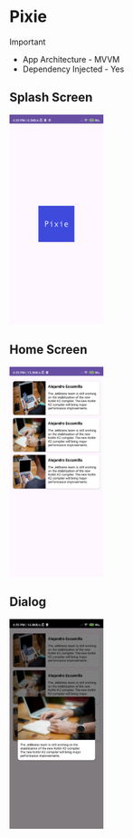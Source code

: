 # Pixie

> [!important]
> * App Architecture - MVVM
> * Dependency Injected - Yes

## Splash Screen


<img width="33%" src="https://github.com/i-sandeepp/Pixie/blob/252644854be66f32f98bb12df05b703c3175cc37/screens/Screenshot_2024-02-20-18-55-43-327_com.sandeep.pixie.jpg?raw=true" alt="">


## Home Screen

<img width="33%" src="https://github.com/i-sandeepp/Pixie/blob/252644854be66f32f98bb12df05b703c3175cc37/screens/Screenshot_2024-02-20-18-55-49-826_com.sandeep.pixie.jpg?raw=true" alt="">


## Dialog

<img width="33%" src="https://github.com/i-sandeepp/Pixie/blob/252644854be66f32f98bb12df05b703c3175cc37/screens/Screenshot_2024-02-20-18-55-53-843_com.sandeep.pixie.jpg?raw=true" alt="">
